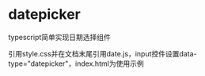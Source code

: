 # datepicker

typescript简单实现日期选择组件

引用style.css并在文档末尾引用date.js，input控件设置data-type="datepicker"，index.html为使用示例
